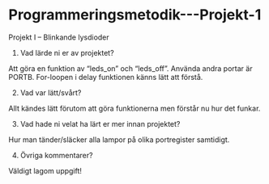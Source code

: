 # Programmeringsmetodik---Projekt-1

Projekt I – Blinkande lysdioder

1. Vad lärde ni er av projektet?

Att göra en funktion av “leds_on” och “leds_off”.
Använda andra portar är PORTB.
For-loopen i delay funktionen känns lätt att förstå.


2. Vad var lätt/svårt?

Allt kändes lätt förutom att göra funktionerna men förstår nu hur det funkar.


3. Vad hade ni velat ha lärt er mer innan projektet?

Hur man tänder/släcker alla lampor på olika portregister samtidigt.


4. Övriga kommentarer?

Väldigt lagom uppgift!
